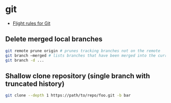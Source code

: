 # git

* [Flight rules for Git](https://github.com/k88hudson/git-flight-rules)

## Delete merged local branches

```bash
git remote prune origin # prunes tracking branches not on the remote
git branch —merged # lists branches that have been merged into the current branch
git branch -d ...
```

## Shallow clone repository (single branch with truncated history)

```bash
git clone --depth 1 https://path/to/repo/foo.git -b bar
```

